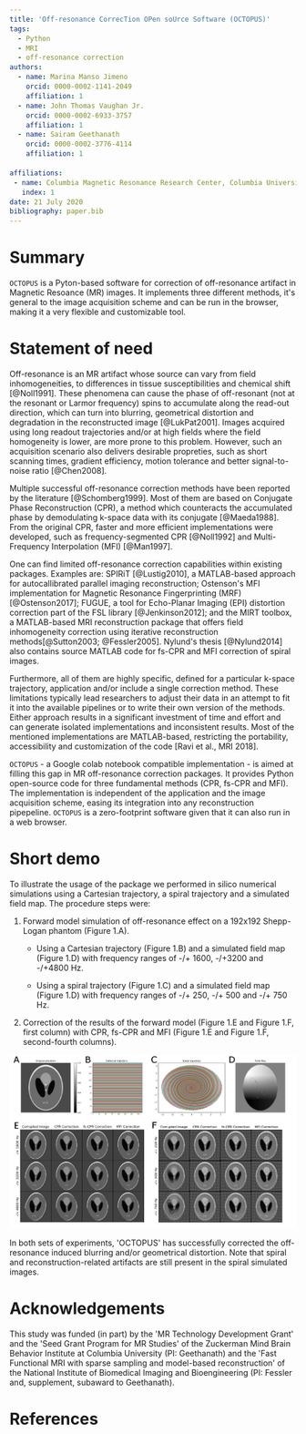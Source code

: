 ```yaml
---
title: 'Off-resonance CorrecTion OPen soUrce Software (OCTOPUS)'
tags:
  - Python
  - MRI
  - off-resonance correction
authors:
  - name: Marina Manso Jimeno
    orcid: 0000-0002-1141-2049
    affiliation: 1
  - name: John Thomas Vaughan Jr.
    orcid: 0000-0002-6933-3757
    affiliation: 1
  - name: Sairam Geethanath
    orcid: 0000-0002-3776-4114
    affiliation: 1

affiliations:
 - name: Columbia Magnetic Resonance Research Center, Columbia University in the City of New York, USA
   index: 1
date: 21 July 2020
bibliography: paper.bib
---
```


# Summary

`OCTOPUS` is a Pyton-based software for correction of off-resonance artifact in Magnetic Resoance (MR) images. It implements three different methods, it's general to the image acquisition scheme and can be run in the browser, making it a very flexible and customizable tool.

# Statement of need

 Off-resonance is an MR artifact whose source can vary from field inhomogeneities, to differences in tissue susceptibilities and chemical shift [@Noll1991]. These phenomena can cause the phase of off-resonant (not at the resonant or Larmor frequency) spins to accumulate along the read-out direction, which can turn into blurring, geometrical distortion and degradation in the reconstructed image [@LukPat2001]. Images acquired using long readout trajectories and/or at high fields where the field homogeneity is lower, are more prone to this problem. However, such an acquisition scenario also delivers desirable propreties, such as short scanning times, gradient efficiency, motion tolerance and better signal-to-noise ratio [@Chen2008].

Multiple successful off-resonance correction methods have been reported by the literature [@Schomberg1999]. Most of them are based on Conjugate Phase Reconstruction (CPR), a method which counteracts the accumulated phase by demodulating k-space data with its conjugate [@Maeda1988]. From the original CPR, faster and more efficient implementations were developed, such as frequency-segmented CPR [@Noll1992] and Multi-Frequency Interpolation (MFI) [@Man1997].

One can find limited off-resonance correction capabilities within existing packages. Examples are: SPIRiT [@Lustig2010], a MATLAB-based approach for autocallibrated parallel imaging reconstruction; Ostenson's MFI implementation for Magnetic Resonance Fingerprinting (MRF) [@Ostenson2017]; FUGUE, a tool for Echo-Planar Imaging (EPI) distortion correction part of the FSL library [@Jenkinson2012]; and the MIRT toolbox, a MATLAB-based MRI reconstruction package that offers field inhomogeneity correction using iterative reconstruction methods[@Sutton2003; @Fessler2005]. Nylund's thesis [@Nylund2014] also contains source MATLAB code for fs-CPR and MFI correction of spiral images.

Furthermore, all of them are highly specific, defined for a particular k-space trajectory, application and/or include a single correction method. These limitations typically lead researchers to adjust their data in an attempt to fit it into the available pipelines or to write their own version of the methods.  Either approach results in a significant investment of time and effort and can generate isolated implementations and inconsistent results. Most of the mentioned implementations are MATLAB-based, restricting the portability, accessibility and customization of the code [Ravi et al., MRI 2018]. 

`OCTOPUS` - a Google colab notebook compatible implementation - is aimed at filling this gap in MR off-resonance correction packages. It provides Python open-source code for three fundamental methods (CPR, fs-CPR and MFI). The implementation is independent of the application and the image acquisition scheme, easing its integration into any reconstruction pipepeline.  `OCTOPUS` is a zero-footprint software  given that it can also run in a web browser.

# Short demo

To illustrate the usage of the package we performed in silico numerical simulations using a Cartesian trajectory, a spiral trajectory and a simulated field map. The procedure steps were:

1. Forward model simulation of off-resonance effect on a 192x192 Shepp-Logan phantom (Figure 1.A).

   + Using a Cartesian trajectory (Figure 1.B) and a simulated field map (Figure 1.D) with frequency ranges of -/+ 1600, -/+3200 and -/+4800 Hz.

   + Using a spiral trajectory (Figure 1.C) and a simulated field map (Figure 1.D) with frequency ranges of -/+ 250, -/+ 500 and -/+ 750 Hz.
   
2. Correction of the results of the forward model (Figure 1.E and Figure 1.F, first column) with CPR, fs-CPR and MFI (Figure 1.E and Figure 1.F, second-fourth columns).

![Figure 1: A) Shepp-Logan phantom image (192x192). B) Cartesian k-space trajectory. C) Spiral k-space trajectory. D) Simulated field map (192x192). E) Cartesian experiment results. F) Spiral experiment results.](JOSS_figs/Imagen7.png)

In both sets of experiments, 'OCTOPUS' has successfully corrected the off-resonance induced blurring and/or geometrical distortion. Note that spiral and reconstruction-related artifacts are still present in the spiral simulated images.

# Acknowledgements

This study was funded (in part) by the 'MR Technology Development Grant' and the 'Seed Grant Program for MR Studies'
of the Zuckerman Mind Brain Behavior Institute at Columbia University (PI: Geethanath) and the 'Fast Functional MRI with sparse sampling and model-based reconstruction' of the National Institute of Biomedical Imaging and Bioengineering (PI: Fessler and, supplement, subaward to  Geethanath).

# References
